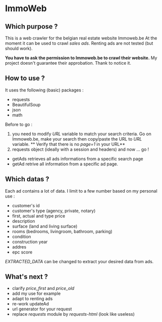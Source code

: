 # ImmoWeb

## Which purpose ?
This is a web crawler for the belgian real estate website Immoweb.be
At the moment it can be used to crawl *sales ads*. Renting ads are not tested (but should work).

**You have to ask the permission to Immoweb.be to crawl their website.** 
My project doesn't guarantee their approbation. Thank to notice it.

## How to use ?
It uses the following (basic) packages :
- requests
- BeautifulSoup
- json
- math

Before to go :
1. you need to modify *URL* variable to match your search criteria.
Go on Immoweb.be, make your search then copy/paste the URL to *URL* variable.
** Verify that there is no *page=1* in your URL**
2. requests object (ideally with a session and headers)
and now ... go !
- getAds retrieves all ads informations from a specific search page
- getAd retrive all information from a specific ad page.

## Which datas ?
Each ad contains a lot of data.
I limit to a few number based on my personal use :
- customer's id
- customer's type (agency, private, notary)
- first, actual and type price
- description
- surface (land and living surface)
- rooms (bedrooms, livingroom, bathroom, parking)
- condition
- construction year
- addres
- epc score

*EXTRACTED_DATA* can be changed to extract your desired data from ads. 

## What's next ?
- clarify *price_first* and *price_old*
- add my use for example
- adapt to renting ads
- re-work updateAd 
- url generator for your request
- replace *requests* module by *requests-html* (look like useless)
